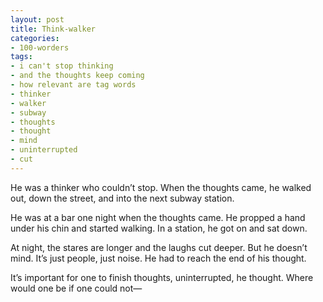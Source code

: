 ```yaml
---
layout: post
title: Think-walker
categories:
- 100-worders
tags:
- i can't stop thinking
- and the thoughts keep coming
- how relevant are tag words
- thinker
- walker
- subway
- thoughts
- thought
- mind
- uninterrupted
- cut
---
```

He was a thinker who couldn’t stop. When the thoughts came, he walked out, down the street, and into the next subway station.

He was at a bar one night when the thoughts came. He propped a hand under his chin and started walking. In a station, he got on and sat down.

At night, the stares are longer and the laughs cut deeper. But he doesn’t mind. It’s just people, just noise. He had to reach the end of his thought.

It’s important for one to finish thoughts, uninterrupted, he thought. Where would one be if one could not—
